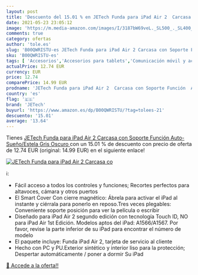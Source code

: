 ```yaml
---
layout: post
title: 'Descuento del 15.01 % en JETech Funda para iPad Air 2  Carcasa co'
date: 2021-05-23 23:05:12
image: 'https://m.media-amazon.com/images/I/3187bW69veL._SL500_._SL400_.jpg'
comments: true
category: ofertas
author: 'tole.es'
slug: 'B00QWRISTU-es JETech Funda para iPad Air 2 Carcasa con Soporte Función...'
sku: 'B00QWRISTU-es'
tags: [ 'Accesorios','Accesorios para tablets','Comunicación móvil y accesorios','Electrónica','Fundas duras para tablets','Fundas para tablets','Informática','ipad','jetech', ]
actualPrice: 12.74 EUR
currency: EUR
price: 12.74
comparePrice: 14.99 EUR
prodname: 'JETech Funda para iPad Air 2  Carcasa con Soporte Función  Auto-Sueño/Estela  Gris Oscuro '
country: 'es'
flag: '🇪🇸'
brand: 'JETech'
buyurl: 'https://www.amazon.es/dp/B00QWRISTU/?tag=tolees-21'
descuento: '15.01'
average: '13.64'
---
```


Tienes [JETech Funda para iPad Air 2  Carcasa con Soporte Función  Auto-Sueño/Estela  Gris Oscuro ](https://www.amazon.es/dp/B00QWRISTU/?tag=tolees-21) con un 15.01 % de descuento con precio de oferta de 12.74 EUR (original: 14.99 EUR) en el siguiente enlace!

[![JETech Funda para iPad Air 2  Carcasa co](https://m.media-amazon.com/images/I/3187bW69veL._SL500_._SL400_.jpg)](https://www.amazon.es/dp/B00QWRISTU/?tag=tolees-21)

ℹ️:

- Fácil acceso a todos los controles y funciones; Recortes perfectos para altavoces, cámara y otros puertos
- El Smart Cover Con cierre magnético: Ábrela para activar el iPad al instante y ciérrala para ponerlo en reposo.Tres veces plegables: Conveniente soporte posición para ver la película o escribir
- Diseñado para iPad Air 2 segundo edición con tecnología Touch ID, NO para iPad Air 1st Edición. Modelos aptos del iPad: A1566/A1567. Por favor, revise la parte inferior de su iPad para encontrar el número de modelo
- El paquete incluye: Funda iPad Air 2, tarjeta de servicio al cliente
- Hecho con PC y PU.Exterior sintético y interior liso para la protección; Despertar automáticamente / poner a dormir Su iPad

[🛒 Accede a la oferta!!](https://www.amazon.es/dp/B00QWRISTU/?tag=tolees-21)
